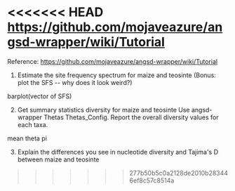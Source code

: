 <<<<<<< HEAD
https://github.com/mojaveazure/angsd-wrapper/wiki/Tutorial
=======
Reference:
    https://github.com/mojaveazure/angsd-wrapper/wiki/Tutorial

1. Estimate the site frequency spectrum for maize and teosinte
(Bonus: plot the SFS -- why does it look weird?)

barplot(vector of SFS)

2. Get summary statistics diversity for maize and teosinte
Use angsd-wrapper Thetas Thetas_Config. Report the overall diversity values for
each taxa.

mean theta pi

3. Explain the differences you see in nucleotide diversity and Tajima's D between
maize and teosinte
>>>>>>> 277b50b5c0a2128de2010b283446ef8c57c8514a
